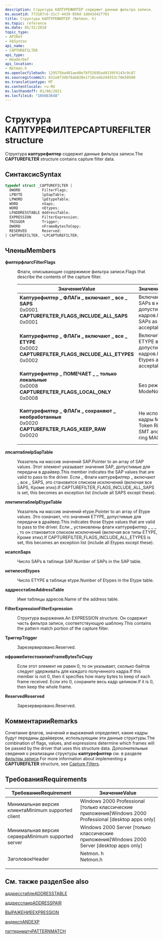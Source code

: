 ```yaml
---
description: Структура КАПТУРЕФИЛТЕР содержит данные фильтра записи.
ms.assetid: 773187c6-31c7-4439-850d-1dd43d42f701
title: Структура КАПТУРЕФИЛТЕР (Netmon. h)
ms.topic: reference
ms.date: 05/31/2018
topic_type:
- APIRef
- kbSyntax
api_name:
- CAPTUREFILTER
api_type:
- HeaderDef
api_location:
- Netmon.h
ms.openlocfilehash: 129575ba401aed0e78f52695a49139f4143c9c87
ms.sourcegitcommit: 831e8f3db78ab820e1710cede244553c70e50500
ms.translationtype: MT
ms.contentlocale: ru-RU
ms.lasthandoff: 01/08/2021
ms.locfileid: "105663648"
---
```

# <a name="capturefilter-structure"></a><span data-ttu-id="2e39f-103">Структура КАПТУРЕФИЛТЕР</span><span class="sxs-lookup"><span data-stu-id="2e39f-103">CAPTUREFILTER structure</span></span>

<span data-ttu-id="2e39f-104">Структура **каптурефилтер** содержит данные фильтра записи.</span><span class="sxs-lookup"><span data-stu-id="2e39f-104">The **CAPTUREFILTER** structure contains capture filter data.</span></span>

## <a name="syntax"></a><span data-ttu-id="2e39f-105">Синтаксис</span><span class="sxs-lookup"><span data-stu-id="2e39f-105">Syntax</span></span>


```C++
typedef struct _CAPTUREFILTER {
  DWORD          FilterFlags;
  LPBYTE         lpSapTable;
  LPWORD         lpEtypeTable;
  WORD           nSaps;
  WORD           nEtypes;
  LPADDRESSTABLE AddressTable;
  EXPRESSION     FilterExpression;
  TRIGGER        Trigger;
  DWORD          nFrameBytesToCopy;
  RESERVED       Reserved;
} CAPTUREFILTER, *LPCAPTUREFILTER;
```



## <a name="members"></a><span data-ttu-id="2e39f-106">Члены</span><span class="sxs-lookup"><span data-stu-id="2e39f-106">Members</span></span>

<dl> <dt>

<span data-ttu-id="2e39f-107">**филтерфлагс**</span><span class="sxs-lookup"><span data-stu-id="2e39f-107">**FilterFlags**</span></span>
</dt> <dd>

<span data-ttu-id="2e39f-108">Флаги, описывающие содержимое фильтра записи.</span><span class="sxs-lookup"><span data-stu-id="2e39f-108">Flags that describe the contents of the capture filter.</span></span>



| <span data-ttu-id="2e39f-109">Значение</span><span class="sxs-lookup"><span data-stu-id="2e39f-109">Value</span></span>                                                                                                                                                                                                                                                                                                   | <span data-ttu-id="2e39f-110">Значение</span><span class="sxs-lookup"><span data-stu-id="2e39f-110">Meaning</span></span>                                             |
|---------------------------------------------------------------------------------------------------------------------------------------------------------------------------------------------------------------------------------------------------------------------------------------------------------|-----------------------------------------------------|
| <span id="CAPTUREFILTER_FLAGS_INCLUDE_ALL_SAPS"></span><span id="capturefilter_flags_include_all_saps"></span><dl> <span data-ttu-id="2e39f-111"><dt>**Каптурефилтер \_ ФЛАГи \_ включают \_ все \_ SAPS**</dt> <dt>0x0001</dt></span><span class="sxs-lookup"><span data-stu-id="2e39f-111"><dt>**CAPTUREFILTER\_FLAGS\_INCLUDE\_ALL\_SAPS**</dt> <dt>0x0001</dt></span></span> </dl>       | <span data-ttu-id="2e39f-112">Включает все SAPs в качестве допустимых кадров.</span><span class="sxs-lookup"><span data-stu-id="2e39f-112">Includes all SAPs as acceptable frames.</span></span><br/>  |
| <span id="CAPTUREFILTER_FLAGS_INCLUDE_ALL_ETYPES"></span><span id="capturefilter_flags_include_all_etypes"></span><dl> <span data-ttu-id="2e39f-113"><dt>**Каптурефилтер \_ ФЛАГи \_ включают \_ все \_ ETYPE**</dt> <dt>0x0002</dt></span><span class="sxs-lookup"><span data-stu-id="2e39f-113"><dt>**CAPTUREFILTER\_FLAGS\_INCLUDE\_ALL\_ETYPES**</dt> <dt>0x0002</dt></span></span> </dl> | <span data-ttu-id="2e39f-114">Включите все ETYPE в качестве допустимых кадров.</span><span class="sxs-lookup"><span data-stu-id="2e39f-114">Include all Etypes as acceptable frames.</span></span><br/> |
| <span id="CAPTUREFILTER_FLAGS_LOCAL_ONLY"></span><span id="capturefilter_flags_local_only"></span><dl> <span data-ttu-id="2e39f-115"><dt>**Каптурефилтер \_ ПОМЕЧАЕТ \_ \_ только локальные**</dt> <dt>0x0008</dt></span><span class="sxs-lookup"><span data-stu-id="2e39f-115"><dt>**CAPTUREFILTER\_FLAGS\_LOCAL\_ONLY**</dt> <dt>0x0008</dt></span></span> </dl>                          | <span data-ttu-id="2e39f-116">Без режима P-Mode</span><span class="sxs-lookup"><span data-stu-id="2e39f-116">No P-mode</span></span><br/>                                |
| <span id="CAPTUREFILTER_FLAGS_KEEP_RAW"></span><span id="capturefilter_flags_keep_raw"></span><dl> <span data-ttu-id="2e39f-117"><dt>**Каптурефилтер \_ ФЛАГи \_ сохраняют \_ необработанные**</dt> <dt>0x0020</dt></span><span class="sxs-lookup"><span data-stu-id="2e39f-117"><dt>**CAPTUREFILTER\_FLAGS\_KEEP\_RAW**</dt> <dt>0x0020</dt></span></span> </dl>                                | <span data-ttu-id="2e39f-118">Не используйте кадры MAC SMT и Token Ring.</span><span class="sxs-lookup"><span data-stu-id="2e39f-118">Keep SMT and token ring MAC frames.</span></span><br/>      |



 

</dd> <dt>

<span data-ttu-id="2e39f-119">**лпсаптабле**</span><span class="sxs-lookup"><span data-stu-id="2e39f-119">**lpSapTable**</span></span>
</dt> <dd>

<span data-ttu-id="2e39f-120">Указатель на массив значений SAP.</span><span class="sxs-lookup"><span data-stu-id="2e39f-120">Pointer to an array of SAP values.</span></span> <span data-ttu-id="2e39f-121">Этот элемент указывает значения SAP, допустимые для передачи в драйвер.</span><span class="sxs-lookup"><span data-stu-id="2e39f-121">This member indicates the SAP values that are valid to pass to the driver.</span></span> <span data-ttu-id="2e39f-122">Если \_ Флаги каптурефилтер \_ включают \_ все \_ SAPS, это становится списком исключений (включая все SAPS, Кроме этих).</span><span class="sxs-lookup"><span data-stu-id="2e39f-122">If CAPTUREFILTER\_FLAGS\_INCLUDE\_ALL\_SAPS is set, this becomes an exception list (include all SAPS except these).</span></span>

</dd> <dt>

<span data-ttu-id="2e39f-123">**лпетипетабле**</span><span class="sxs-lookup"><span data-stu-id="2e39f-123">**lpEtypeTable**</span></span>
</dt> <dd>

<span data-ttu-id="2e39f-124">Указатель на массив значений etype.</span><span class="sxs-lookup"><span data-stu-id="2e39f-124">Pointer to an array of Etype values.</span></span> <span data-ttu-id="2e39f-125">Это означает, что значения ETYPE, допустимые для передачи в драйвер.</span><span class="sxs-lookup"><span data-stu-id="2e39f-125">This indicates those Etype values that are valid to pass to the driver.</span></span> <span data-ttu-id="2e39f-126">Если \_ установлены флаги каптурефилтер \_ \_ \_ , то он становится списком исключений (включая все типы ETYPE, Кроме этих).</span><span class="sxs-lookup"><span data-stu-id="2e39f-126">If CAPTUREFILTER\_FLAGS\_INCLUDE\_ALL\_ETYPES is set, this becomes an exception list (include all Etypes except these).</span></span>

</dd> <dt>

<span data-ttu-id="2e39f-127">**нсапс**</span><span class="sxs-lookup"><span data-stu-id="2e39f-127">**nSaps**</span></span>
</dt> <dd>

<span data-ttu-id="2e39f-128">Число SAPs в таблице SAP.</span><span class="sxs-lookup"><span data-stu-id="2e39f-128">Number of SAPs in the SAP table.</span></span>

</dd> <dt>

<span data-ttu-id="2e39f-129">**нетипес**</span><span class="sxs-lookup"><span data-stu-id="2e39f-129">**nEtypes**</span></span>
</dt> <dd>

<span data-ttu-id="2e39f-130">Число ETYPE в таблице etype.</span><span class="sxs-lookup"><span data-stu-id="2e39f-130">Number of Etypes in the Etype table.</span></span>

</dd> <dt>

<span data-ttu-id="2e39f-131">**аддресстабле**</span><span class="sxs-lookup"><span data-stu-id="2e39f-131">**AddressTable**</span></span>
</dt> <dd>

<span data-ttu-id="2e39f-132">Имя таблицы адресов.</span><span class="sxs-lookup"><span data-stu-id="2e39f-132">Name of the address table.</span></span>

</dd> <dt>

<span data-ttu-id="2e39f-133">**FilterExpression**</span><span class="sxs-lookup"><span data-stu-id="2e39f-133">**FilterExpression**</span></span>
</dt> <dd>

<span data-ttu-id="2e39f-134">Структура выражения.</span><span class="sxs-lookup"><span data-stu-id="2e39f-134">An EXPRESSION structure.</span></span> <span data-ttu-id="2e39f-135">Он содержит часть фильтра записи, соответствующую шаблону.</span><span class="sxs-lookup"><span data-stu-id="2e39f-135">This contains the pattern match portion of the capture filter.</span></span>

</dd> <dt>

<span data-ttu-id="2e39f-136">**Триггер**</span><span class="sxs-lookup"><span data-stu-id="2e39f-136">**Trigger**</span></span>
</dt> <dd>

<span data-ttu-id="2e39f-137">Зарезервировано.</span><span class="sxs-lookup"><span data-stu-id="2e39f-137">Reserved.</span></span>

</dd> <dt>

<span data-ttu-id="2e39f-138">**нфрамебитестокопи**</span><span class="sxs-lookup"><span data-stu-id="2e39f-138">**nFrameBytesToCopy**</span></span>
</dt> <dd>

<span data-ttu-id="2e39f-139">Если этот элемент не равен 0, то он указывает, сколько байтов следует удерживать для каждого полученного кадра.</span><span class="sxs-lookup"><span data-stu-id="2e39f-139">If this member is not 0, then it specifies how many bytes to keep of each frame received.</span></span> <span data-ttu-id="2e39f-140">Если это 0, сохраните весь кадр целиком.</span><span class="sxs-lookup"><span data-stu-id="2e39f-140">If it is 0, then keep the whole frame.</span></span>

</dd> <dt>

<span data-ttu-id="2e39f-141">**Reserved**</span><span class="sxs-lookup"><span data-stu-id="2e39f-141">**Reserved**</span></span>
</dt> <dd>

<span data-ttu-id="2e39f-142">Зарезервировано.</span><span class="sxs-lookup"><span data-stu-id="2e39f-142">Reserved.</span></span>

</dd> </dl>

## <a name="remarks"></a><span data-ttu-id="2e39f-143">Комментарии</span><span class="sxs-lookup"><span data-stu-id="2e39f-143">Remarks</span></span>

<span data-ttu-id="2e39f-144">Сочетание флагов, значений и выражений определяет, какие кадры будут переданы драйвером, использующим эти данные структуры.</span><span class="sxs-lookup"><span data-stu-id="2e39f-144">The combination of flags, values, and expressions determine which frames will be passed by the driver that uses this structure data.</span></span> <span data-ttu-id="2e39f-145">Дополнительные сведения о реализации структуры **каптурефилтер** см. в разделе [фильтры записи](capture-filters.md).</span><span class="sxs-lookup"><span data-stu-id="2e39f-145">For more information about implementing a **CAPTUREFILTER** structure, see [Capture Filters](capture-filters.md).</span></span>

## <a name="requirements"></a><span data-ttu-id="2e39f-146">Требования</span><span class="sxs-lookup"><span data-stu-id="2e39f-146">Requirements</span></span>



| <span data-ttu-id="2e39f-147">Требование</span><span class="sxs-lookup"><span data-stu-id="2e39f-147">Requirement</span></span> | <span data-ttu-id="2e39f-148">Значение</span><span class="sxs-lookup"><span data-stu-id="2e39f-148">Value</span></span> |
|-------------------------------------|-------------------------------------------------------------------------------------|
| <span data-ttu-id="2e39f-149">Минимальная версия клиента</span><span class="sxs-lookup"><span data-stu-id="2e39f-149">Minimum supported client</span></span><br/> | <span data-ttu-id="2e39f-150">Windows 2000 Professional \[только классические приложения\]</span><span class="sxs-lookup"><span data-stu-id="2e39f-150">Windows 2000 Professional \[desktop apps only\]</span></span><br/>                          |
| <span data-ttu-id="2e39f-151">Минимальная версия сервера</span><span class="sxs-lookup"><span data-stu-id="2e39f-151">Minimum supported server</span></span><br/> | <span data-ttu-id="2e39f-152">Windows 2000 Server \[только классические приложения\]</span><span class="sxs-lookup"><span data-stu-id="2e39f-152">Windows 2000 Server \[desktop apps only\]</span></span><br/>                                |
| <span data-ttu-id="2e39f-153">Заголовок</span><span class="sxs-lookup"><span data-stu-id="2e39f-153">Header</span></span><br/>                   | <dl> <span data-ttu-id="2e39f-154"><dt>Netmon. h</dt></span><span class="sxs-lookup"><span data-stu-id="2e39f-154"><dt>Netmon.h</dt></span></span> </dl> |



## <a name="see-also"></a><span data-ttu-id="2e39f-155">См. также раздел</span><span class="sxs-lookup"><span data-stu-id="2e39f-155">See also</span></span>

<dl> <dt>

[<span data-ttu-id="2e39f-156">аддресстабле</span><span class="sxs-lookup"><span data-stu-id="2e39f-156">ADDRESSTABLE</span></span>](addresstable.md)
</dt> <dt>

[<span data-ttu-id="2e39f-157">аддресспаир</span><span class="sxs-lookup"><span data-stu-id="2e39f-157">ADDRESSPAIR</span></span>](addresspair.md)
</dt> <dt>

[<span data-ttu-id="2e39f-158">ВЫРАЖЕНИЕ</span><span class="sxs-lookup"><span data-stu-id="2e39f-158">EXPRESSION</span></span>](expression.md)
</dt> <dt>

[<span data-ttu-id="2e39f-159">андексп</span><span class="sxs-lookup"><span data-stu-id="2e39f-159">ANDEXP</span></span>](andexp.md)
</dt> <dt>

[<span data-ttu-id="2e39f-160">паттернматч</span><span class="sxs-lookup"><span data-stu-id="2e39f-160">PATTERNMATCH</span></span>](patternmatch.md)
</dt> </dl>

 

 




